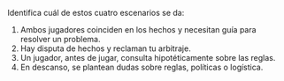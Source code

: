 Identifica cuál de estos cuatro escenarios se da:  
1. Ambos jugadores coinciden en los hechos y necesitan guía para resolver un problema.  
2. Hay disputa de hechos y reclaman tu arbitraje.  
3. Un jugador, antes de jugar, consulta hipotéticamente sobre las reglas.  
4. En descanso, se plantean dudas sobre reglas, políticas o logística.  
  